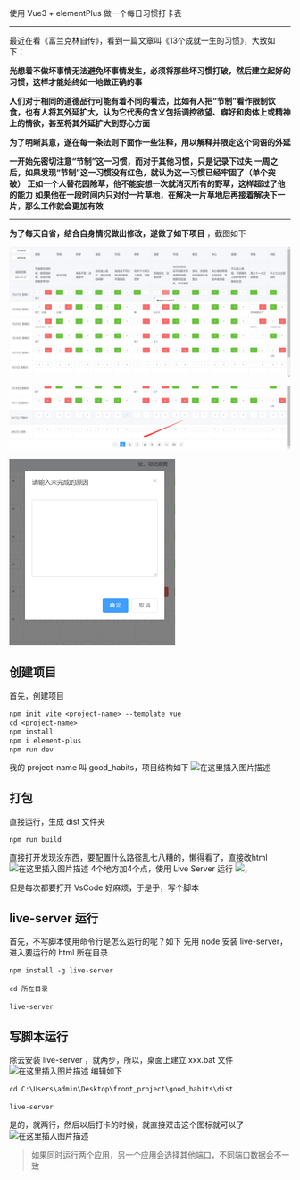 

使用 Vue3 + elementPlus 做一个每日习惯打卡表

---

最近在看《富兰克林自传》，看到一篇文章叫《13个成就一生的习惯》，大致如下：

**光想着不做坏事情无法避免坏事情发生，必须将那些坏习惯打破，然后建立起好的习惯，这样才能始终如一地做正确的事**

**人们对于相同的道德品行可能有着不同的看法，比如有人把“节制”看作限制饮食，也有人将其外延扩大，认为它代表的含义包括调控欲望、癖好和肉体上或精神上的情欲，甚至将其外延扩大到野心方面**

**为了明晰其意，遂在每一条法则下面作一些注释，用以解释并限定这个词语的外延**

**一开始先密切注意“节制”这一习惯，而对于其他习惯，只是记录下过失**
**一周之后，如果发现“节制”这一习惯没有红色，就认为这一习惯已经牢固了（单个突破）**
**正如一个人替花园除草，他不能妄想一次就消灭所有的野草，这样超过了他的能力**
**如果他在一段时间内只对付一片草地，在解决一片草地后再接着解决下一片，那么工作就会更加有效**

---
**为了每天自省，结合自身情况做出修改，遂做了如下项目** ，截图如下

![image-20210801065630099](README.assets/image-20210801065630099.png)

![image-20210801065718687](README.assets/image-20210801065718687.png)

<img src="README.assets/image-20210801065644083.png" alt="image-20210801065644083" style="zoom:50%;" />



## 创建项目
首先，创建项目
```shell
npm init vite <project-name> --template vue
cd <project-name>
npm install
npm i element-plus
npm run dev
```
我的 project-name 叫 good_habits，项目结构如下
![在这里插入图片描述](https://img-blog.csdnimg.cn/7352116041034e7f963fbe93613ca4f2.png?x-oss-process=image/watermark,type_ZmFuZ3poZW5naGVpdGk,shadow_10,text_aHR0cHM6Ly9ibG9nLmNzZG4ubmV0L3FxXzMwNzYzMzg1,size_16,color_FFFFFF,t_70)




## 打包

直接运行，生成 dist 文件夹
```shell
npm run build
```
直接打开发现没东西，要配置什么路径乱七八糟的，懒得看了，直接改html
![在这里插入图片描述](https://img-blog.csdnimg.cn/8225baf0684b44af9fc3960370758a24.png?x-oss-process=image/watermark,type_ZmFuZ3poZW5naGVpdGk,shadow_10,text_aHR0cHM6Ly9ibG9nLmNzZG4ubmV0L3FxXzMwNzYzMzg1,size_16,color_FFFFFF,t_70)
4个地方加4个点，使用 Live Server 运行
![，](https://img-blog.csdnimg.cn/713632b510cc4e728d71542aa1ee309d.png?x-oss-process=image/watermark,type_ZmFuZ3poZW5naGVpdGk,shadow_10,text_aHR0cHM6Ly9ibG9nLmNzZG4ubmV0L3FxXzMwNzYzMzg1,size_16,color_FFFFFF,t_70)

但是每次都要打开 VsCode 好麻烦，于是乎，写个脚本

## live-server 运行
首先，不写脚本使用命令行是怎么运行的呢？如下
先用 node 安装 live-server，进入要运行的 html 所在目录
```shell
npm install -g live-server

cd 所在目录

live-server
```

## 写脚本运行
除去安装 live-server ，就两步，所以，桌面上建立 xxx.bat 文件
![在这里插入图片描述](https://img-blog.csdnimg.cn/a0e063eaa44c4e1293db3420e0a0fea1.png)
编辑如下
```shell
cd C:\Users\admin\Desktop\front_project\good_habits\dist

live-server
```

是的，就两行，然后以后打卡的时候，就直接双击这个图标就可以了
![在这里插入图片描述](https://img-blog.csdnimg.cn/375b031891444c60907730e5d7ec6991.png?x-oss-process=image/watermark,type_ZmFuZ3poZW5naGVpdGk,shadow_10,text_aHR0cHM6Ly9ibG9nLmNzZG4ubmV0L3FxXzMwNzYzMzg1,size_16,color_FFFFFF,t_70)

> 如果同时运行两个应用，另一个应用会选择其他端口，不同端口数据会不一致